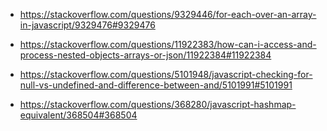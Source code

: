 - https://stackoverflow.com/questions/9329446/for-each-over-an-array-in-javascript/9329476#9329476

- https://stackoverflow.com/questions/11922383/how-can-i-access-and-process-nested-objects-arrays-or-json/11922384#11922384

- https://stackoverflow.com/questions/5101948/javascript-checking-for-null-vs-undefined-and-difference-between-and/5101991#5101991

- https://stackoverflow.com/questions/368280/javascript-hashmap-equivalent/368504#368504

